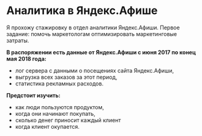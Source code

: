 # Аналитика в Яндекс.Афише
 
Я прохожу стажировку в отдел аналитики Яндекс.Афиши. Первое задание: помочь маркетологам оптимизировать маркетинговые затраты.


**В распоряжении есть данные от Яндекс.Афиши с июня 2017 по конец мая 2018 года:**
- лог сервера с данными о посещениях сайта Яндекс.Афиши,
- выгрузка всех заказов за этот период,
- статистика рекламных расходов.


**Предстоит изучить:**
- как люди пользуются продуктом,
- когда они начинают покупать,
- сколько денег приносит каждый клиент
- когда клиент окупается.
